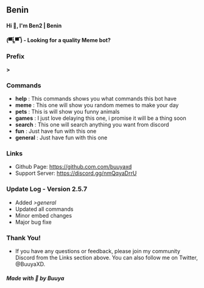 ## Benin

#### Hi 👋, I'm Ben2 | Benin      
#### (▀̿Ĺ̯▀̿ ̿) - Looking for a quality Meme bot?

### Prefix
**>**
      
### Commands
- **help** : This commands shows you what commands this bot have
- **meme** : This one will show you random memes to make your day
- **pets** : This is will show you funny animals
- **games** : I just love delaying this one, i promise it will be a thing soon
- **search** : This one will search anything you want from discord
- **fun** : Just have fun with this one
- **general** : Just have fun with this one
      
### Links
- Github Page: https://github.com.com/buuyaxd
- Support Server: https://discord.gg/nmQqyaDrrU

### Update Log - Version 2.5.7
- Added *>general*
- Updated all commands
- Minor embed changes
- Major bug fixe
      
### Thank You!
- If you have any questions or feedback, please join my community Discord from the Links section above. You can also follow me on Twitter, @BuuyaXD.
    
##### Made with 🧡 by Buuya

